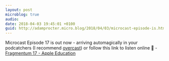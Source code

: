 ```yaml
---
layout: post
microblog: true
audio: 
date: 2018-04-03 19:45:01 +0100
guid: http://adamprocter.micro.blog/2018/04/03/microcast-episode-is.html
---
```

Microcast Episode 17 is out now - arriving automagically in your podcatchers (I recommend [overcast](https://overcast.fm/)) or follow this link to listen online 🎵 - [Fragmentum 17 - Apple Education](http://fragmentum.adamprocter.co.uk/episode-17-apple-education/)
